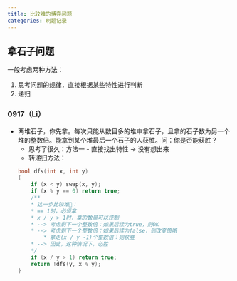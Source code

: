 ```yaml
---
title: 比较难的博弈问题
categories: 刷题记录
---
```

## 拿石子问题
一般考虑两种方法：
1. 思考问题的规律，直接根据某些特性进行判断
2. 递归

### 0917（Li）
- 两堆石子，你先拿。每次只能从数目多的堆中拿石子，且拿的石子数为另一个堆的整数倍。能拿到某个堆最后一个石子的人获胜。问：你是否能获胜？
	- 思考了很久：方法一 - 直接找出特性 -> 没有想出来
	- 转递归方法：
	```cpp
	bool dfs(int x, int y)
	{
		if (x < y) swap(x, y);
		if (x % y == 0) return true;
		/**
		* 这一步比较难🤔：
		* == 1时，必须拿
		* x / y > 1时，拿的数量可以控制
		* --> 考虑剩下一个整数倍：如果后续为true，则OK
		* --> 考虑剩下一个整数倍：如果后续为false，则改变策略
			* 拿走(x / y -1)个整数倍：则获胜
		* --> 因此，这种情况下，必胜
		*/
		if (x / y > 1) return true;
		return !dfs(y, x % y);
	}
	```